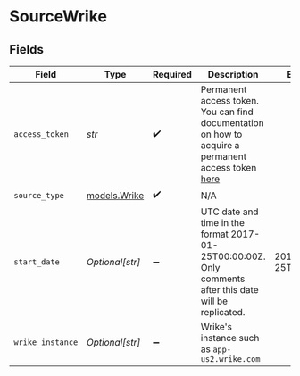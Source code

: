 # SourceWrike


## Fields

| Field                                                                                                                                                                  | Type                                                                                                                                                                   | Required                                                                                                                                                               | Description                                                                                                                                                            | Example                                                                                                                                                                |
| ---------------------------------------------------------------------------------------------------------------------------------------------------------------------- | ---------------------------------------------------------------------------------------------------------------------------------------------------------------------- | ---------------------------------------------------------------------------------------------------------------------------------------------------------------------- | ---------------------------------------------------------------------------------------------------------------------------------------------------------------------- | ---------------------------------------------------------------------------------------------------------------------------------------------------------------------- |
| `access_token`                                                                                                                                                         | *str*                                                                                                                                                                  | :heavy_check_mark:                                                                                                                                                     | Permanent access token. You can find documentation on how to acquire a permanent access token  <a href="https://developers.wrike.com/oauth-20-authorization/">here</a> |                                                                                                                                                                        |
| `source_type`                                                                                                                                                          | [models.Wrike](../models/wrike.md)                                                                                                                                     | :heavy_check_mark:                                                                                                                                                     | N/A                                                                                                                                                                    |                                                                                                                                                                        |
| `start_date`                                                                                                                                                           | *Optional[str]*                                                                                                                                                        | :heavy_minus_sign:                                                                                                                                                     | UTC date and time in the format 2017-01-25T00:00:00Z. Only comments after this date will be replicated.                                                                | 2017-01-25T00:00:00Z                                                                                                                                                   |
| `wrike_instance`                                                                                                                                                       | *Optional[str]*                                                                                                                                                        | :heavy_minus_sign:                                                                                                                                                     | Wrike's instance such as `app-us2.wrike.com`                                                                                                                           |                                                                                                                                                                        |